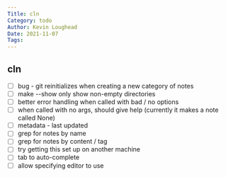 ```yaml
---  
Title: cln  
Category: todo  
Author: Kevin Loughead  
Date: 2021-11-07  
Tags:   
---  
```


## cln
- [ ] bug - git reinitializes when creating a new category of notes
- [ ] make --show only show non-empty directories
- [ ] better error handling when called with bad / no options
- [ ] when called with no args, should give help (currently it makes a note called None)
- [ ] metadata - last updated
- [ ] grep for notes by name
- [ ] grep for notes by content / tag
- [ ] try getting this set up on another machine
- [ ] tab to auto-complete
- [ ] allow specifying editor to use
